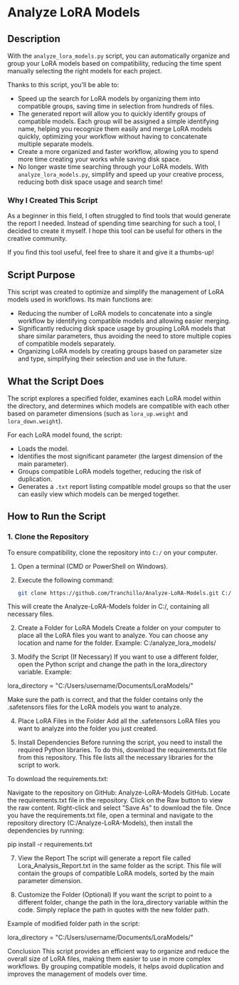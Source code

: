 # Analyze LoRA Models 

## Description
With the `analyze_lora_models.py` script, you can automatically organize and group your LoRA models based on compatibility, reducing the time spent manually selecting the right models for each project.

Thanks to this script, you'll be able to:

- Speed up the search for LoRA models by organizing them into compatible groups, saving time in selection from hundreds of files.
- The generated report will allow you to quickly identify groups of compatible models. Each group will be assigned a simple identifying name, helping you recognize them easily and merge LoRA models quickly, optimizing your workflow without having to concatenate multiple separate models.
- Create a more organized and faster workflow, allowing you to spend more time creating your works while saving disk space.
- No longer waste time searching through your LoRA models. With `analyze_lora_models.py`, simplify and speed up your creative process, reducing both disk space usage and search time!

### Why I Created This Script
As a beginner in this field, I often struggled to find tools that would generate the report I needed. Instead of spending time searching for such a tool, I decided to create it myself. I hope this tool can be useful for others in the creative community.

If you find this tool useful, feel free to share it and give it a thumbs-up!

## Script Purpose
This script was created to optimize and simplify the management of LoRA models used in workflows. Its main functions are:

- Reducing the number of LoRA models to concatenate into a single workflow by identifying compatible models and allowing easier merging.
- Significantly reducing disk space usage by grouping LoRA models that share similar parameters, thus avoiding the need to store multiple copies of compatible models separately.
- Organizing LoRA models by creating groups based on parameter size and type, simplifying their selection and use in the future.

## What the Script Does
The script explores a specified folder, examines each LoRA model within the directory, and determines which models are compatible with each other based on parameter dimensions (such as `lora_up.weight` and `lora_down.weight`).

For each LoRA model found, the script:
- Loads the model.
- Identifies the most significant parameter (the largest dimension of the main parameter).
- Groups compatible LoRA models together, reducing the risk of duplication.
- Generates a `.txt` report listing compatible model groups so that the user can easily view which models can be merged together.

## How to Run the Script

### 1. Clone the Repository
To ensure compatibility, clone the repository into `C:/` on your computer.

1. Open a terminal (CMD or PowerShell on Windows).
2. Execute the following command:

   ```bash
   git clone https://github.com/Tranchillo/Analyze-LoRA-Models.git C:/Analyze-LoRA-Models
This will create the Analyze-LoRA-Models folder in C:/, containing all necessary files.

2. Create a Folder for LoRA Models
Create a folder on your computer to place all the LoRA files you want to analyze. You can choose any location and name for the folder. Example: C:/analyze_lora_models/

3. Modify the Script (If Necessary)
If you want to use a different folder, open the Python script and change the path in the lora_directory variable. Example:

lora_directory = "C:/Users/username/Documents/LoraModels/"

Make sure the path is correct, and that the folder contains only the .safetensors files for the LoRA models you want to analyze.

4. Place LoRA Files in the Folder
Add all the .safetensors LoRA files you want to analyze into the folder you just created.

5. Install Dependencies
Before running the script, you need to install the required Python libraries. To do this, download the requirements.txt file from this repository. This file lists all the necessary libraries for the script to work.

To download the requirements.txt:

Navigate to the repository on GitHub: Analyze-LoRA-Models GitHub.
Locate the requirements.txt file in the repository.
Click on the Raw button to view the raw content.
Right-click and select "Save As" to download the file.
Once you have the requirements.txt file, open a terminal and navigate to the repository directory (C:/Analyze-LoRA-Models), then install the dependencies by running:

pip install -r requirements.txt

7. View the Report
The script will generate a report file called Lora_Analysis_Report.txt in the same folder as the script. This file will contain the groups of compatible LoRA models, sorted by the main parameter dimension.

8. Customize the Folder (Optional)
If you want the script to point to a different folder, change the path in the lora_directory variable within the code. Simply replace the path in quotes with the new folder path.

Example of modified folder path in the script:

lora_directory = "C:/Users/username/Documents/LoraModels/"

Conclusion
This script provides an efficient way to organize and reduce the overall size of LoRA files, making them easier to use in more complex workflows. By grouping compatible models, it helps avoid duplication and improves the management of models over time.
